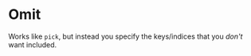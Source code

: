 # Omit

Works like `pick`, but instead you specify the keys/indices that you _don't_ want included.
